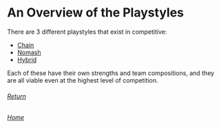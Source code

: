 # An Overview of the Playstyles

There are 3 different playstyles that exist in competitive: 
- [Chain](playstyles/chain.md)
- [Nomash](playstyles/nomash.md)
- [Hybrid](playstyles/hybrid.md)

Each of these have their own strengths and team compositions, and they are all viable even at the highest level of competition. 

###### [Return](/guides/fundamentals.md)

###### [Home](/index.md)

